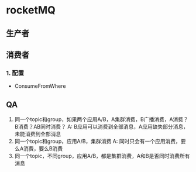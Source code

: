 # rocketMQ

## 生产者


## 消费者
### 1. 配置
- ConsumeFromWhere

## QA
1. 同一个topic和group，如果两个应用A/B，A集群消费，B广播消费，A消费？B消费？AB同时消费？
A: B应用可以消费到全部消息，A应用缺失部分消息，未能消费到全部消息
2. 同一个topic和group，应用A/B，集群消费
A: 同时只会有一个应用消费，要么A消费，要么B消费
3. 同一个topic，不同group，应用A/B，都是集群消费，A和B是否同时消费所有消息